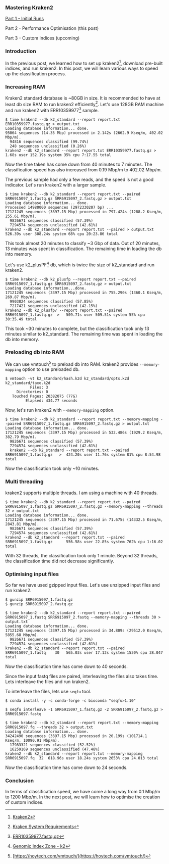 <!--
.. title: Mastering kraken2 - Part 2 - Performance Optimisation
.. slug: mastering-kraken2-performance-optimisation
.. date: 2024-07-28 10:51:30 UTC+05:30
.. tags: kraken2, metagenomics, devops
.. category: 
.. link: 
.. description: How to speed up kraken2 classification process
.. type: text
-->

### Mastering Kraken2 

[Part 1 - Initial Runs](/2024/07/mastering-kraken2-initial-runs.html)

Part 2 - Performance Optimisation (this post)

Part 3 - Custom Indices (upcoming)


### Introduction

In the previous post, we learned how to set up kraken2[^k2], download pre-built indices, and run kraken2. In this post, we will learn various ways to speed up the classification process.


### Increasing RAM

Kraken2 standard database is ~80GB in size. It is recommended to have at least db size RAM to run kraken2 efficiently[^ksr]. Let's use 128GB RAM machine and run kraken2 with ERR10359977[^err] sample.

```shell
$ time kraken2 --db k2_standard --report report.txt ERR10359977.fastq.gz > output.txt
Loading database information... done.
95064 sequences (14.35 Mbp) processed in 2.142s (2662.9 Kseq/m, 402.02 Mbp/m).
  94816 sequences classified (99.74%)
  248 sequences unclassified (0.26%)
kraken2 --db k2_standard --report report.txt ERR10359977.fastq.gz >   1.68s user 152.19s system 35% cpu 7:17.55 total
```

Now the time taken has come down from 40 minutes to 7 minutes. The classification speed has also increased from 0.19 Mbp/m to 402.02 Mbp/m.

The previous sample had only a few reads, and the speed is not a good indicator. Let's run kraken2 with a larger sample.

```shell
$ time kraken2 --db k2_standard --report report.txt --paired SRR6915097_1.fastq.gz SRR6915097_2.fastq.gz > output.txt
Loading database information... done.
Processed 14980000 sequences (2972330207 bp) ...
17121245 sequences (3397.15 Mbp) processed in 797.424s (1288.2 Kseq/m, 255.61 Mbp/m).
  9826671 sequences classified (57.39%)
  7294574 sequences unclassified (42.61%)
kraken2 --db k2_standard --report report.txt --paired > output.txt  526.39s user 308.24s system 68% cpu 20:23.86 total
```

This took almost 20 minutes to classify ~3 Gbp of data. Out of 20 minutes, 13 minutes was spent in classification. The remaining time in loading the db into memory.

Let's use k2_plusPF[^k2p] db, which is twice the size of k2_standard and run kraken2.

```shell
$ time kraken2 --db k2_plusfp --report report.txt --paired SRR6915097_1.fastq.gz SRR6915097_2.fastq.gz > output.txt
Loading database information...done.
17121245 sequences (3397.15 Mbp) processed in 755.290s (1360.1 Kseq/m, 269.87 Mbp/m).
  9903824 sequences classified (57.85%)
  7217421 sequences unclassified (42.15%)
kraken2 --db k2_plusfp/ --report report.txt --paired SRR6915097_1.fastq.gz  >   509.71s user 509.51s system 55% cpu 30:35.49 total
```

This took ~30 minutes to complete, but the classification took only 13 minutes similar to k2_standard. The remaining time was spent in loading the db into memory.

### Preloading db into RAM

We can use vmtouch[^vmt] to preload db into RAM. kraken2 provides `--memory-mapping` option to use preloaded db. 

```shell
$ vmtouch -vt k2_standard/hash.k2d k2_standard/opts.k2d k2_standard/taxo.k2d
           Files: 3
     Directories: 0
   Touched Pages: 20382075 (77G)
         Elapsed: 434.77 seconds
```

Now, let's run kraken2 with `--memory-mapping` option.

```shell
$ time kraken2 --db k2_standard --report report.txt --memory-mapping --paired SRR6915097_1.fastq.gz SRR6915097_2.fastq.gz > output.txt
Loading database information... done.
17121245 sequences (3397.15 Mbp) processed in 532.486s (1929.2 Kseq/m, 382.79 Mbp/m).
  9826671 sequences classified (57.39%)
  7294574 sequences unclassified (42.61%)
  kraken2 --db k2_standard --report report.txt --paired SRR6915097_1.fastq.gz   >  424.20s user 11.76s system 81% cpu 8:54.98 total
```

Now the classification took only ~10 minutes.

### Multi threading

kraken2 supports multiple threads. I am using a machine with 40 threads.

```shell
$ time kraken2 --db k2_standard --report report.txt --paired SRR6915097_1.fastq.gz SRR6915097_2.fastq.gz --memory-mapping --threads 32 > output.txt
Loading database information... done.
17121245 sequences (3397.15 Mbp) processed in 71.675s (14332.5 Kseq/m, 2843.81 Mbp/m).
  9826671 sequences classified (57.39%)
  7294574 sequences unclassified (42.61%)
kraken2 --db k2_standard --report report.txt --paired SRR6915097_1.fastq.gz      556.58s user 22.85s system 762% cpu 1:16.02 total
```

With 32 threads, the classification took only 1 minute. Beyond 32 threads, the classification time did not decrease significantly.


### Optimising input files

So far we have used gzipped input files. Let's use unzipped input files and run kraken2.

```shell
$ gunzip SRR6915097_1.fastq.gz
$ gunzip SRR6915097_2.fastq.gz

$ time kraken2 --db k2_standard --report report.txt --paired SRR6915097_1.fastq SRR6915097_2.fastq --memory-mapping --threads 30 > output.txt
Loading database information... done.
17121245 sequences (3397.15 Mbp) processed in 34.809s (29512.0 Kseq/m, 5855.68 Mbp/m).
  9826671 sequences classified (57.39%)
  7294574 sequences unclassified (42.61%)
kraken2 --db k2_standard --report report.txt --paired SRR6915097_1.fastq    30   565.03s user 17.12s system 1530% cpu 38.047 total
```

Now the classification time has come down to 40 seconds.

Since the input fastq files are paired, interleaving the files also takes time. Lets interleave the files and run kraken2.

To interleave the files, lets use `seqfu` tool.

```shell
$ conda install -y -c conda-forge -c bioconda "seqfu>1.10"

$ seqfu interleave -1 SRR6915097_1.fastq.gz -2 SRR6915097_2.fastq.gz > SRR6915097.fastq

$ time kraken2 --db k2_standard --report report.txt --memory-mapping SRR6915097.fq --threads 32 > output.txt
Loading database information... done.
34242490 sequences (3397.15 Mbp) processed in 20.199s (101714.1 Kseq/m, 10090.91 Mbp/m).
  17983321 sequences classified (52.52%)
  16259169 sequences unclassified (47.48%)
kraken2 --db k2_standard --report report.txt --memory-mapping SRR6915097.fq  32  618.96s user 18.24s system 2653% cpu 24.013 total
```

Now the classification time has come down to 24 seconds. 

### Conclusion

In terms of classification speed, we have come a long way from 0.1 Mbp/m to 1200 Mbp/m. In the next post, we will learn how to optimise the creation of custom indices.


[^k2]: [Kraken2](https://ccb.jhu.edu/software/kraken2/)

[^ksr]: [Kraken System Requirements](https://github.com/DerrickWood/kraken2/blob/master/docs/MANUAL.markdown#system-requirements)

[^err]: [ERR10359977.fastq.gz](ftp://ftp.sra.ebi.ac.uk/vol1/fastq/ERR103/077/ERR10359977/ERR10359977.fastq.gz)

[^k2p]: [Genomic Index Zone - k2](https://benlangmead.github.io/aws-indexes/k2)

[^vmt]: [https://hoytech.com/vmtouch/](https://hoytech.com/vmtouch/)
